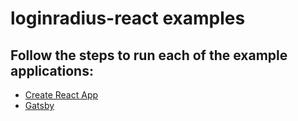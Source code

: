 # loginradius-react examples

## Follow the steps to run each of the example applications:

- [Create React App](./typescript-app/README.md)
- [Gatsby](./gatsby-app/README.md)
